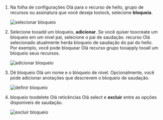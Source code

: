 1. Na folha de configurações Olá para o recurso de hello, grupo de recursos ou assinatura que você deseja toolock, selecione **bloqueia**.
   
      ![selecionar bloqueio](./media/resource-manager-lock-resources/select-lock.png)
2. Selecione tooadd um bloqueio, **adicionar**. Se você quiser toocreate um bloqueio em um nível pai, selecione o pai de saudação. recurso Olá selecionado atualmente herda bloqueio de saudação do pai do hello. Por exemplo, você pode bloquear Olá recurso grupo tooapply tooall um bloqueio seus recursos.
   
      ![adicionar bloqueio](./media/resource-manager-lock-resources/add-lock.png) 
3. Dê bloqueio Olá um nome e o bloqueio de nível. Opcionalmente, você pode adicionar anotações que descrevem o bloqueio de saudação.
   
      ![definir bloqueio](./media/resource-manager-lock-resources/set-lock.png) 
4. bloqueio toodelete Olá reticências Olá select e **excluir** entre as opções disponíveis de saudação.
   
      ![excluir bloqueio](./media/resource-manager-lock-resources/delete-lock.png) 

